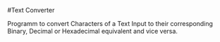 #Text Converter

Programm to convert Characters of a Text Input to their corresponding Binary, Decimal or Hexadecimal equivalent and vice versa.
